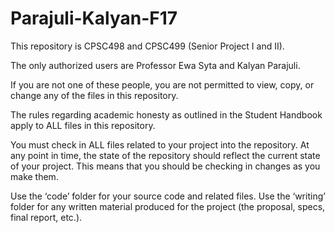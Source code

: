 # Parajuli-Kalyan-F17

This repository is CPSC498 and CPSC499 (Senior Project I  and II).

The only authorized users are Professor Ewa Syta and Kalyan Parajuli.

If you are not one of these people, you are not permitted to view, copy,
or change any of the files in this repository. 

The rules regarding academic honesty as outlined in the Student Handbook apply 
to ALL files in this repository. 

You must check in ALL files related to your project into the repository.
At any point in time, the state of the repository should reflect the current state of 
your project. This means that you should be checking in changes as you make them.

Use the ‘code’ folder for your source code and related files.
Use the ‘writing’ folder for any written material produced for the project 
(the proposal, specs, final report, etc.).